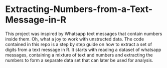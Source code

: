 # Extracting-Numbers-from-a-Text-Message-in-R
This project was inspired by Whatsapp text messages that contain numbers inside them. Oh, what a joy to work with unstructed data.
The code contained in this repo is a step by step guide on how to extract a set of digits from a text message in R. It starts with reading a dataset of whatsapp messages, containing a mixture of text and numbers and extracting the numbers to form a separate data set that can later be used for analysis.
